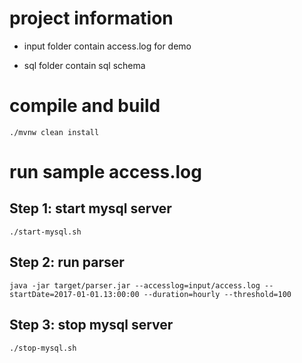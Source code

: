 # project information
- input folder contain access.log for demo

- sql folder contain sql schema

# compile and build
`./mvnw clean install`

# run sample access.log

## Step 1: start mysql server
`./start-mysql.sh`

## Step 2: run parser
`java -jar target/parser.jar --accesslog=input/access.log --startDate=2017-01-01.13:00:00 --duration=hourly --threshold=100`

## Step 3: stop mysql server
`./stop-mysql.sh`